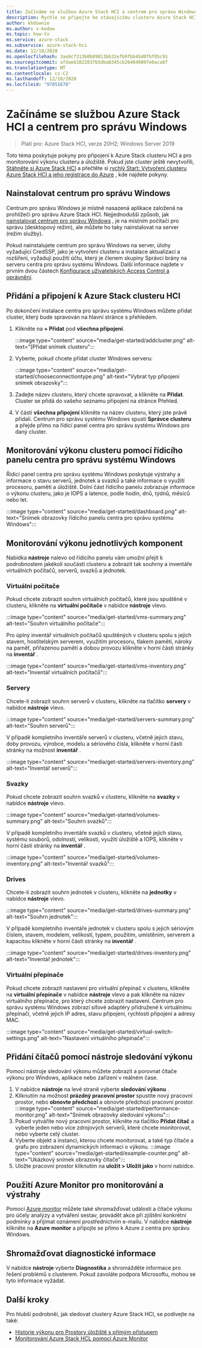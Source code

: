```yaml
---
title: Začínáme se službou Azure Stack HCI a centrem pro správu Windows
description: Rychle se připojte ke stávajícímu clusteru Azure Stack HCI a pomocí centra pro správu systému Windows monitorujte výkon clusteru a úložiště.
author: khdownie
ms.author: v-kedow
ms.topic: how-to
ms.service: azure-stack
ms.subservice: azure-stack-hci
ms.date: 12/10/2020
ms.openlocfilehash: 3ae8cf313b0b89813bb32efb9fbb45d0fbf05c91
ms.sourcegitcommit: afdae61022037b5dba8345cb264049897e0aca8f
ms.translationtype: MT
ms.contentlocale: cs-CZ
ms.lasthandoff: 12/10/2020
ms.locfileid: "97051678"
---
```

# <a name="get-started-with-azure-stack-hci-and-windows-admin-center"></a>Začínáme se službou Azure Stack HCI a centrem pro správu Windows

> Platí pro: Azure Stack HCI, verze 20H2; Windows Server 2019

Toto téma poskytuje pokyny pro připojení k Azure Stack clusteru HCI a pro monitorování výkonu clusteru a úložiště. Pokud jste cluster ještě nevytvořili, [Stáhněte si Azure Stack HCI](https://azure.microsoft.com/products/azure-stack/hci/hci-download/) a přečtěte si [rychlý Start: Vytvoření clusteru Azure Stack HCI a jeho registrace do Azure](deploy/deployment-quickstart.md) , kde najdete pokyny.

## <a name="install-windows-admin-center"></a>Nainstalovat centrum pro správu Windows

Centrum pro správu Windows je místně nasazená aplikace založená na prohlížeči pro správu Azure Stack HCI. Nejjednodušší způsob, jak [nainstalovat centrum pro správu Windows](/windows-server/manage/windows-admin-center/deploy/install) , je na místním počítači pro správu (desktopový režim), ale můžete ho taky nainstalovat na server (režim služby).

Pokud nainstalujete centrum pro správu Windows na server, úlohy vyžadující CredSSP, jako je vytvoření clusteru a instalace aktualizací a rozšíření, vyžadují použití účtu, který je členem skupiny Správci brány na serveru centra pro správu systému Windows. Další informace najdete v prvním dvou částech [Konfigurace uživatelských Access Control a oprávnění](/windows-server/manage/windows-admin-center/configure/user-access-control#gateway-access-role-definitions).

## <a name="add-and-connect-to-an-azure-stack-hci-cluster"></a>Přidání a připojení k Azure Stack clusteru HCI

Po dokončení instalace centra pro správu systému Windows můžete přidat cluster, který bude spravován na hlavní stránce s přehledem.

1. Klikněte na **+ Přidat** pod **všechna připojení**.

    :::image type="content" source="media/get-started/addcluster.png" alt-text="[Přidat snímek clusteru":::

2. Vyberte, pokud chcete přidat cluster Windows serveru:

    :::image type="content" source="media/get-started/chooseconnectiontype.png" alt-text="Vybrat typ připojení snímek obrazovky":::

3. Zadejte název clusteru, který chcete spravovat, a klikněte na **Přidat**. Cluster se přidá do vašeho seznamu připojení na stránce Přehled.

4. V části **všechna připojení** klikněte na název clusteru, který jste právě přidali. Centrum pro správu systému Windows spustí **Správce clusteru** a přejde přímo na řídicí panel centra pro správu systému Windows pro daný cluster.

## <a name="monitor-cluster-performance-with-the-windows-admin-center-dashboard"></a>Monitorování výkonu clusteru pomocí řídicího panelu centra pro správu systému Windows

Řídicí panel centra pro správu systému Windows poskytuje výstrahy a informace o stavu serverů, jednotek a svazků a také informace o využití procesoru, paměti a úložiště. Dolní část řídicího panelu zobrazuje informace o výkonu clusteru, jako je IOPS a latence, podle hodin, dnů, týdnů, měsíců nebo let.

:::image type="content" source="media/get-started/dashboard.png" alt-text="Snímek obrazovky řídicího panelu centra pro správu systému Windows":::

## <a name="monitor-performance-of-individual-components"></a>Monitorování výkonu jednotlivých komponent

Nabídka **nástroje** nalevo od řídicího panelu vám umožní přejít k podrobnostem jakékoli součásti clusteru a zobrazit tak souhrny a inventáře virtuálních počítačů, serverů, svazků a jednotek.

### <a name="virtual-machines"></a>Virtuální počítače

Pokud chcete zobrazit souhrn virtuálních počítačů, které jsou spuštěné v clusteru, klikněte na **virtuální počítače** v nabídce **nástroje** vlevo.

:::image type="content" source="media/get-started/vms-summary.png" alt-text="Souhrn virtuálního počítače":::

Pro úplný inventář virtuálních počítačů spuštěných v clusteru spolu s jejich stavem, hostitelským serverem, využitím procesoru, tlakem paměti, nároky na paměť, přiřazenou pamětí a dobou provozu klikněte v horní části stránky na **inventář** .

:::image type="content" source="media/get-started/vms-inventory.png" alt-text="Inventář virtuálních počítačů":::

### <a name="servers"></a>Servery

Chcete-li zobrazit souhrn serverů v clusteru, klikněte na tlačítko **servery** v nabídce **nástroje** vlevo.

:::image type="content" source="media/get-started/servers-summary.png" alt-text="Souhrn serverů":::

V případě kompletního inventáře serverů v clusteru, včetně jejich stavu, doby provozu, výrobce, modelu a sériového čísla, klikněte v horní části stránky na možnost **inventář** .

:::image type="content" source="media/get-started/servers-inventory.png" alt-text="Inventář serverů":::

### <a name="volumes"></a>Svazky

Pokud chcete zobrazit souhrn svazků v clusteru, klikněte na **svazky** v nabídce **nástroje** vlevo.

:::image type="content" source="media/get-started/volumes-summary.png" alt-text="Souhrn svazků":::

V případě kompletního inventáře svazků v clusteru, včetně jejich stavu, systému souborů, odolnosti, velikosti, využití úložiště a IOPS, klikněte v horní části stránky na **inventář** .

:::image type="content" source="media/get-started/volumes-inventory.png" alt-text="Inventář svazků":::

### <a name="drives"></a>Drives

Chcete-li zobrazit souhrn jednotek v clusteru, klikněte na **jednotky** v nabídce **nástroje** vlevo.

:::image type="content" source="media/get-started/drives-summary.png" alt-text="Souhrn jednotek":::

V případě kompletního inventáře jednotek v clusteru spolu s jejich sériovým číslem, stavem, modelem, velikostí, typem, použitím, umístěním, serverem a kapacitou klikněte v horní části stránky na **inventář** .

:::image type="content" source="media/get-started/drives-inventory.png" alt-text="Inventář jednotek":::

### <a name="virtual-switches"></a>Virtuální přepínače

Pokud chcete zobrazit nastavení pro virtuální přepínač v clusteru, klikněte na **virtuální přepínače** v nabídce **nástroje** vlevo a pak klikněte na název virtuálního přepínače, pro který chcete zobrazit nastavení. Centrum pro správu systému Windows zobrazí síťové adaptéry přidružené k virtuálnímu přepínači, včetně jejich IP adres, stavu připojení, rychlosti připojení a adresy MAC.

:::image type="content" source="media/get-started/virtual-switch-settings.png" alt-text="Nastavení virtuálního přepínače":::

## <a name="add-counters-with-the-performance-monitor-tool"></a>Přidání čítačů pomocí nástroje sledování výkonu

Pomocí nástroje sledování výkonu můžete zobrazit a porovnat čítače výkonu pro Windows, aplikace nebo zařízení v reálném čase.

1. V nabídce **nástroje** na levé straně vyberte **sledování výkonu** .
2. Kliknutím na možnost **prázdný pracovní prostor** spustíte nový pracovní prostor, nebo **obnovte předchozí** a obnovte předchozí pracovní prostor.
    :::image type="content" source="media/get-started/performance-monitor.png" alt-text="Snímek obrazovky sledování výkonu":::
3. Pokud vytváříte nový pracovní prostor, klikněte na tlačítko **Přidat čítač** a vyberte jeden nebo více zdrojových serverů, které chcete monitorovat, nebo vyberte celý cluster.
4. Vyberte objekt a instanci, kterou chcete monitorovat, a také typ čítače a grafu pro zobrazení dynamických informací o výkonu.
    :::image type="content" source="media/get-started/example-counter.png" alt-text="Ukázkový snímek obrazovky čítače":::
5. Uložte pracovní prostor kliknutím na **uložit > Uložit jako** v horní nabídce.

## <a name="use-azure-monitor-for-monitoring-and-alerts"></a>Použití Azure Monitor pro monitorování a výstrahy

Pomocí [Azure monitor](manage/azure-monitor.md) můžete také shromažďovat události a čítače výkonu pro účely analýzy a vytváření sestav, provádět akce při zjištění konkrétní podmínky a přijímat oznámení prostřednictvím e-mailu. V nabídce **nástroje** klikněte na **Azure monitor** a připojte se přímo k Azure z centra pro správu Windows.

## <a name="collect-diagnostics-information"></a>Shromažďovat diagnostické informace

V nabídce **nástroje** vyberte **Diagnostika** a shromážděte informace pro řešení problémů s clusterem. Pokud zavoláte podpora Microsoftu, mohou se tyto informace vyžádat.

## <a name="next-steps"></a>Další kroky

Pro hlubší podrobněi, jak sledovat clustery Azure Stack HCI, se podívejte na také:

- [Historie výkonu pro Prostory úložiště s přímým přístupem](/windows-server/storage/storage-spaces/performance-history)
- [Monitorování Azure Stack HCL pomocí Azure Monitor](manage/azure-monitor.md)
